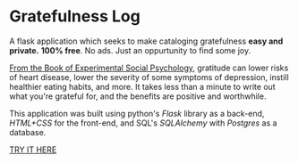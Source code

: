 # Gratefulness Log
A flask application which seeks to make cataloging gratefulness **easy and private.** 
**100% free**. No ads. Just an oppurtunity to find some joy.

[From the Book of Experimental Social Psychology](https://www.sciencedirect.com/science/article/abs/pii/S0022103117308569), gratitude can lower risks of heart disease, lower the severity of some symptoms of depression, instill healthier eating habits, and more. It takes less than a minute to write out what you're grateful for, and the benefits are positive and worthwhile.

This application was built using python's *Flask* library as a back-end, *HTML+CSS* for the front-end, and SQL's *SQLAlchemy* with *Postgres* as a database.

[TRY IT HERE](https://grateful-deve.herokuapp.com/)
